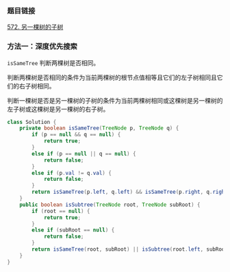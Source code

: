 ### 题目链接
[572. 另一棵树的子树](https://leetcode.cn/problems/subtree-of-another-tree)

### 方法一：深度优先搜索
`isSameTree` 判断两棵树是否相同。

判断两棵树是否相同的条件为当前两棵树的根节点值相等且它们的左子树相同且它们的右子树相同。

判断一棵树是否是另一棵树的子树的条件为当前两棵树相同或这棵树是另一棵树的左子树或这棵树是另一棵树的右子树。

```Java
class Solution {
    private boolean isSameTree(TreeNode p, TreeNode q) {
        if (p == null && q == null) {
            return true;
        }
        else if (p == null || q == null) {
            return false;
        }
        else if (p.val != q.val) {
            return false;
        }
        return isSameTree(p.left, q.left) && isSameTree(p.right, q.right);
    }
    public boolean isSubtree(TreeNode root, TreeNode subRoot) {
        if (root == null) {
            return true;
        }
        else if (subRoot == null) {
            return false;
        }
        return isSameTree(root, subRoot) || isSubtree(root.left, subRoot.left) || isSubtree(root.right, subRoot.right);
    }
}
```
